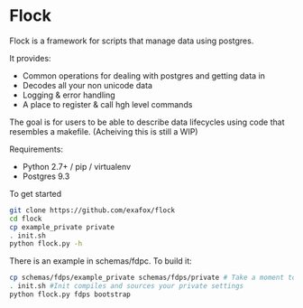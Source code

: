 Flock
=====

Flock is a framework for scripts that manage data using postgres.

It provides:

 - Common operations for dealing with postgres and getting data in
 - Decodes all your non unicode data
 - Logging & error handling
 - A place to register & call hgh level commands

The goal is for users to be able to describe data lifecycles using code that resembles a makefile. (Acheiving this is still a WIP)

Requirements:

- Python 2.7+ / pip / virtualenv
- Postgres 9.3 

To get started 
```sh 
git clone https://github.com/exafox/flock
cd flock
cp example_private private
. init.sh
python flock.py -h
```

There is an example in schemas/fdpc. To build it:
```sh 
cp schemas/fdps/example_private schemas/fdps/private # Take a moment to peek at / modify this file and make sure the referenced databases exist
. init.sh #Init compiles and sources your private settings
python flock.py fdps bootstrap
```



